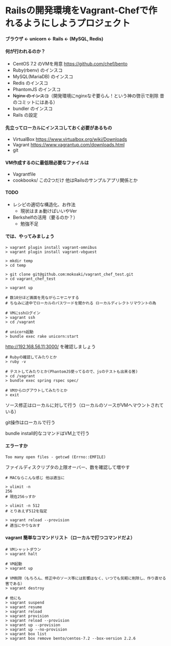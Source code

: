 # Railsの開発環境をVagrant-Chefで作れるようにしようプロジェクト

#### ブラウザ ← unicorn ← Rails ← (MySQL, Redis)

#### 何が行われるのか？
- CentOS 7.2 のVMを用意 https://github.com/chef/bento
- Ruby(rbenv) のインスコ
- MySQL(MariaDB) のインスコ
- Redis のインスコ
- PhantomJS のインスコ
- ~~Nginx のインスコ~~（開発環境にnginxなぞ要らん！という神の啓示で削除 昔のコミットにはある）
- bundler のインスコ
- Rails の設定

#### 先立ってローカルにインスコしておく必要があるもの
- VirtualBox https://www.virtualbox.org/wiki/Downloads
- Vagrant https://www.vagrantup.com/downloads.html
- git

#### VM作成するのに最低限必要なファイルは
- Vagrantfile
- cookbooks/
この2つだけ 他はRailsのサンプルアプリ関係とか

#### TODO
- レシピの適切な構造化、お作法
  - 現状はまぁ動けばいいやVer
- Berkshelfの活用（要るのか？）
  - 勉強不足

#### では、やってみましょう
```
> vagrant plugin install vagrant-omnibus
> vagrant plugin install vagrant-vbguest

> mkdir temp
> cd temp

> git clone git@github.com:mokoaki/vagrant_chef_test.git
> cd vagrant_chef_test

> vagrant up

# 数10分ほど画面を見ながらニヤニヤする
# ちなみに途中でローカルのパスワードを聞かれる ローカルディレクトリマウントの為

# VMにsshログイン
> vagrant ssh
> cd /vagrant

# unicorn起動
> bundle exec rake unicorn:start
```

http://192.168.56.11:3000/ を確認しましょう

```
# Rubyの確認してみたりとか
> ruby -v

# テストしてみたりとか(PhantomJS使ってるので、jsのテストも出来る筈)
> cd /vagrant
> bundle exec spring rspec spec/

# VMからログアウトしてみたりとか
> exit
```

ソース修正はローカルに対して行う（ローカルのソースがVMへマウントされている）

git操作はローカルで行う

bundle install的なコマンドはVM上で行う

#### エラーすか

`Too many open files - getcwd (Errno::EMFILE)`

ファイルディスクリプタの上限オーバー、数を確認して増やす

```
# MACならこんな感じ 他は適当に

> ulimit -n
256
# 現在256っすか

> ulimit -n 512
# とりあえず512を指定

> vagrant reload --provision
# 適当にやりなおす
```

#### vagrant 簡単なコマンドリスト（ローカルで打つコマンドだよ）

```
# VMシャットダウン
> vagrant halt

# VM起動
> vagrant up

# VM削除（もちろん、修正中のソース等には影響はなく、いつでも気軽に削除し、作り直せる筈である）
> vagrant destroy

# 他にも
> vagrant suspend
> vagrant resume
> vagrant reload
> vagrant provision
> vagrant reload --provision
> vagrant up --provision
> vagrant up --no-provision
> vagrant box list
> vagrant box remove bento/centos-7.2 --box-version 2.2.6
```
